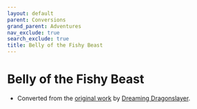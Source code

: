 ```yaml
---
layout: default
parent: Conversions
grand_parent: Adventures
nav_exclude: true
search_exclude: true
title: Belly of the Fishy Beast
---
```


# Belly of the Fishy Beast

- Converted from the [original work](https://dreamingdragonslayer.itch.io/belly-of-the-fishy-beast-a-maze-rats-adventure) by [Dreaming Dragonslayer](https://dreamingdragonslayer.wordpress.com/).
